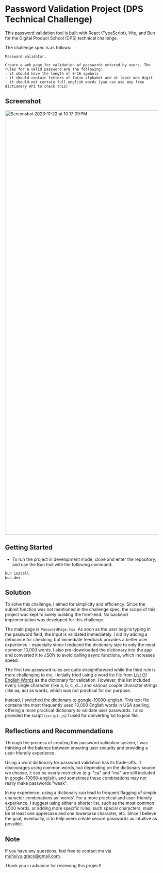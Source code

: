 # Password Validation Project (DPS Technical Challenge)

This password validation tool is built with React (TypeScript), Vite, and Bun for the Digital Product School (DPS) technical challenge.

The challenge spec is as follows:

```
Password validator.

Create a web page for validation of passwords entered by users. The rules for a valid password are the following:
- it should have the length of 8-16 symbols
- it should contain letters of latin alphabet and at least one digit
- it should not contain full english words (you can use any free dictionary API to check this)

```

## Screenshot
<img width="1391" alt="Screenshot 2023-11-22 at 10 17 09 PM" src="https://github.com/muhuiyu/DPS-2023/assets/42035587/cfe8aa98-975c-47e4-afc1-ab745854cee7">


## Getting Started

- To run the project in development mode, clone and enter the repository, and use the Bun tool with the following command:

```
bun install
bun dev
```

## Solution

To solve this challenge, I aimed for simplicity and efficiency. Since the submit function was not mentioned in the challenge spec, the scope of this project was kept to solely building the front-end. No backend implementation was developed for this challenge.

The main page is `PasswordPage.tsx`. As soon as the user begins typing in the password field, the input is validated immediately. I did try adding a debounce for checking, but immediate feedback provides a better user experience - especially since I reduced the dictionary size to only the most common 10,000 words. I also pre-downloaded the dictionary into the app and converted it to JSON to avoid calling async functions, which increases speed.

The first two password rules are quite straightforward while the third rule is more challenging to me. I initially tried using a word list file from [List Of English Words](https://github.com/dwyl/english-words/) as the dictionary for validation. However, this list included every single character (like a, b, c, d...) and various couple character strings (like aa, ac) as words, which was not practical for our purpose.

Instead, I switched the dictionary to [google-10000-english](https://github.com/first20hours/google-10000-english). This text file contains the most frequently used 10,000 English words in USA spelling, offering a more practical dictionary to validate user passwords. I also provided the script (`script.js`) I used for converting txt to json file.

## Reflections and Recommendations

Through the process of creating this password validation system, I was thinking of the balance between ensuring user security and providing a user-friendly experience.

Using a word dictionary for password validation has its trade-offs. It discourages using common words, but depending on the dictionary source we choose, it can be overly restrictive (e.g. "ca" and "mu" are still included in [google-10000-english](https://github.com/first20hours/google-10000-english)), and sometimes these combinations may not really make passwords "weak".

In my experience, using a dictionary can lead to frequent flagging of simple character combinations as 'words'. For a more practical and user-friendly experience, I suggest using either a shorter list, such as the most common 1,500 words, or adding more specific rules, such special characters, must be at least one uppercase and one lowercase character, etc. Since I believe the goal, eventually, is to help users create secure passwords as intuitive as possible.

## Note

If you have any questions, feel free to contact me via muhuiyu.grace@gmail.com.

Thank you in advance for reviewing this project!
